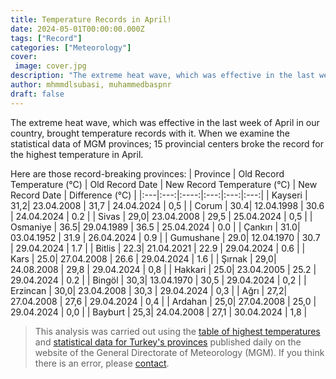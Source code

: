 ```yaml
---
title: Temperature Records in April!
date: 2024-05-01T00:00:00.000Z
tags: ["Record"]
categories: ["Meteorology"]
cover:
 image: cover.jpg
description: "The extreme heat wave, which was effective in the last week of April in Turkey, led to the highest temperature records for April being broken in 15 provincial centers. In provinces such as Kayseri, Çorum and Sivas, old temperature records were broken and new temperature records were set. Here are the details..."
author: mhmmdlsubasi, muhammedbaspnr
draft: false
---
```

The extreme heat wave, which was effective in the last week of April in our country, brought temperature records with it. When we examine the statistical data of MGM provinces; 15 provincial centers broke the record for the highest temperature in April.

Here are those record-breaking provinces:
| Province | Old Record Temperature (°C) | Old Record Date | New Record Temperature (°C) | New Record Date | Difference (°C) |
|:---|:---:|:----:|:---:|:---:|:---:|
| Kayseri | 31,2| 23.04.2008 | 31,7 | 24.04.2024 | 0,5 |
| Corum | 30.4| 12.04.1998 | 30.6 | 24.04.2024 | 0.2 |
| Sivas | 29,0| 23.04.2008 | 29,5 | 25.04.2024 | 0,5 |
| Osmaniye | 36.5| 29.04.1989 | 36.5 | 25.04.2024 | 0.0 |
| Çankırı | 31.0| 03.04.1952 | 31.9 | 26.04.2024 | 0.9 |
| Gumushane | 29.0| 12.04.1970 | 30.7 | 29.04.2024 | 1.7 |
| Bitlis | 22.3| 21.04.2021 | 22.9 | 29.04.2024 | 0.6 |
| Kars | 25.0| 27.04.2008 | 26.6 | 29.04.2024 | 1.6 |
| Şırnak | 29,0| 24.08.2008 | 29,8 | 29.04.2024 | 0,8 |
| Hakkari | 25.0| 23.04.2005 | 25.2 | 29.04.2024 | 0.2 |
| Bingöl | 30,3| 13.04.1970 | 30,5 | 29.04.2024 | 0,2 |
| Erzincan | 30,0| 23.04.2008 | 30,3 | 29.04.2024 | 0,3 |
| Ağrı | 27,2| 27.04.2008 | 27,6 | 29.04.2024 | 0,4 |
| Ardahan | 25,0| 27.04.2008 | 25,0 | 29.04.2024 | 0,0 |
| Bayburt | 25,3| 24.04.2008 | 27,1 | 30.04.2024 | 1,8 |

> This analysis was carried out using the [table of highest temperatures](https://mgm.gov.tr/sondurum/en-yuksek-sicakliklar.aspx) and [statistical data for Turkey's provinces](https://mgm.gov.tr/veridegerlendirme/il-ve-ilceler-istatistik.aspx?k=A) published daily on the website of the General Directorate of Meteorology (MGM). If you think there is an error, please [contact](https://mhmmdlsubasi.github.io/contact).